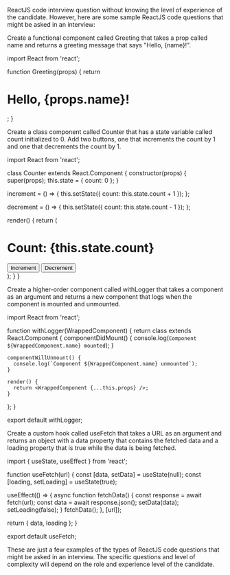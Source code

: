 ReactJS code interview question without knowing the level of experience of the candidate. 
However, here are some sample ReactJS code questions that might be asked in an interview:

Create a functional component called Greeting that takes a prop called name and returns a greeting message that says "Hello, {name}!".

import React from 'react';

function Greeting(props) {
  return <h1>Hello, {props.name}!</h1>;
}

Create a class component called Counter that has a state variable called count initialized to 0. Add two buttons, one that increments the count by 1 and one that decrements the count by 1.

import React from 'react';

class Counter extends React.Component {
  constructor(props) {
    super(props);
    this.state = {
      count: 0
    };
  }

  increment = () => {
    this.setState({
      count: this.state.count + 1
    });
  };

  decrement = () => {
    this.setState({
      count: this.state.count - 1
    });
  };

  render() {
    return (
      <div>
        <h1>Count: {this.state.count}</h1>
        <button onClick={this.increment}>Increment</button>
        <button onClick={this.decrement}>Decrement</button>
      </div>
    );
  }
}

Create a higher-order component called withLogger that takes a component as an argument and returns a new component that logs when the component is mounted and unmounted.

import React from 'react';

function withLogger(WrappedComponent) {
  return class extends React.Component {
    componentDidMount() {
      console.log(`Component ${WrappedComponent.name} mounted`);
    }

    componentWillUnmount() {
      console.log(`Component ${WrappedComponent.name} unmounted`);
    }

    render() {
      return <WrappedComponent {...this.props} />;
    }
  };
}

export default withLogger;

Create a custom hook called useFetch that takes a URL as an argument and returns an object with a data property that contains the fetched data and a loading property that is true while the data is being fetched.

import { useState, useEffect } from 'react';

function useFetch(url) {
  const [data, setData] = useState(null);
  const [loading, setLoading] = useState(true);

  useEffect(() => {
    async function fetchData() {
      const response = await fetch(url);
      const data = await response.json();
      setData(data);
      setLoading(false);
    }
    fetchData();
  }, [url]);

  return { data, loading };
}

export default useFetch;

These are just a few examples of the types of ReactJS code questions that might be asked in an interview. The specific questions and level of complexity will depend on the role and experience level of the candidate.

